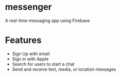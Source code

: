 # messenger
A real-time messaging app using Firebase
# Features
* Sign Up with email
* Sign in with Apple
* Search for users to start a chat
* Send and receive text, media, or location messages
